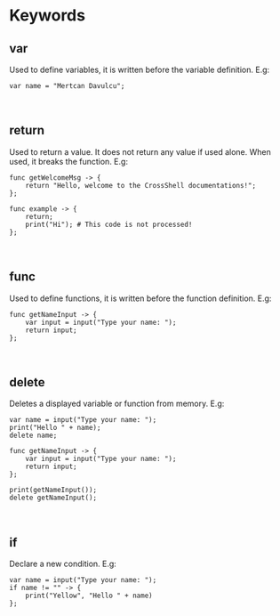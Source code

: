# Keywords

## var
Used to define variables, it is written before the variable definition. E.g:
```
var name = "Mertcan Davulcu";
```

<br>

## return
Used to return a value. It does not return any value if used alone. When used, it breaks the function. E.g:
```
func getWelcomeMsg -> {
    return "Hello, welcome to the CrossShell documentations!";
};
```
```
func example -> {
    return;
    print("Hi"); # This code is not processed!
};
```

<br>

## func
Used to define functions, it is written before the function definition. E.g:
```
func getNameInput -> {
    var input = input("Type your name: ");
    return input;
};
```

<br>

## delete
Deletes a displayed variable or function from memory. E.g:
```
var name = input("Type your name: ");
print("Hello " + name);
delete name;
```
```
func getNameInput -> {
    var input = input("Type your name: ");
    return input;
};

print(getNameInput());
delete getNameInput();
```

<br>

## if
Declare a new condition. E.g:
```
var name = input("Type your name: ");
if name != "" -> {
    print("Yellow", "Hello " + name)
};
```
